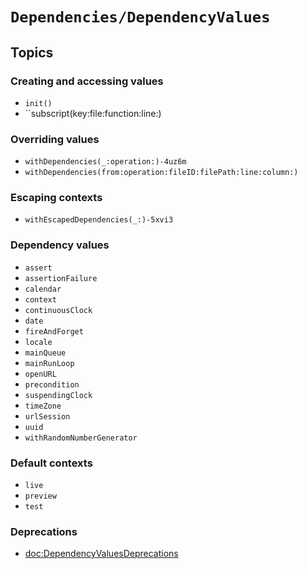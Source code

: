 # ``Dependencies/DependencyValues``

## Topics

### Creating and accessing values

- ``init()``
- ``subscript(key:file:function:line:)

### Overriding values

- ``withDependencies(_:operation:)-4uz6m``
- ``withDependencies(from:operation:fileID:filePath:line:column:)``

### Escaping contexts

- ``withEscapedDependencies(_:)-5xvi3``

### Dependency values

- ``assert``
- ``assertionFailure``
- ``calendar``
- ``context``
- ``continuousClock``
- ``date``
- ``fireAndForget``
- ``locale``
- ``mainQueue``
- ``mainRunLoop``
- ``openURL``
- ``precondition``
- ``suspendingClock``
- ``timeZone``
- ``urlSession``
- ``uuid``
- ``withRandomNumberGenerator``

### Default contexts

- ``live``
- ``preview``
- ``test``

### Deprecations

- <doc:DependencyValuesDeprecations>
